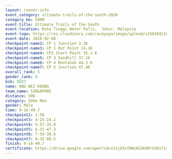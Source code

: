 ```yaml
--- 
layout: runner-info 
event_category: ultimate-trails-of-the-south-2020 
category_km: 50KM 
event-title: Ultimate Trails of the South 
event-location: Kota Tinggi Water Falls,  Johor, Malaysia 
event-logo: https://res.cloudinary.com/raceyaya/image/upload/v1581841103/logo/2020/ultimate-trails-2020_i93dfj.jpg 
event-date: 2020-02-08 
checkpoint-name2: CP 1 Junction 3.2K 
checkpoint-name3: CP 1 Raf Point 24.1K 
checkpoint-name4: CP2 Start Point 35.1 K 
checkpoint-name5: CP 3 Sandhill 37.1K 
checkpoint-name6: CP 4 Muntahak 44.3 K 
checkpoint-name7: CP 5 Junction 47.4K 
overall_rank: 5
gender_rank: 5
bib: 5027
name: ONG WEI KEONG
team_name: SINGAPORE
distance: 50K
category: 50km Men
gender: Male
time: 9-16-49.7
checkpoint2: 1-56
checkpoint3: 4-25-24.1
checkpoint4: 5-57-34.0
checkpoint5: 6-31-47.3
checkpoint6: 7-59-38.6
checkpoint7: 8-32-08.5
finish: 9-16-49.7
certificate: https://drive.google.com/open?id=11sjk5xfmWzACGkERrCdXultmLq6zSuoj
--- 
```

